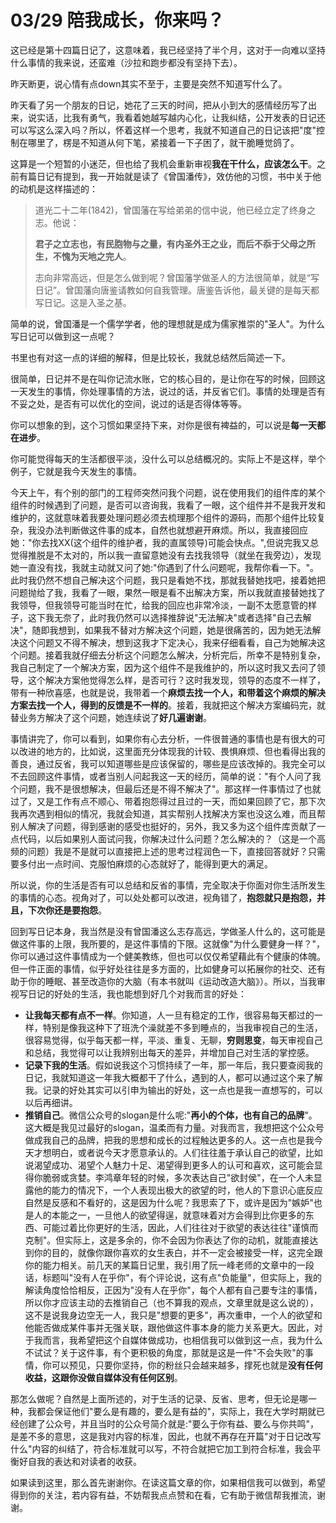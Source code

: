 # 03/29 陪我成长，你来吗？
这已经是第十四篇日记了，这意味着，我已经坚持了半个月，这对于一向难以坚持什么事情的我来说，还蛮难（沙拉和跑步都没有坚持下去）。

昨天断更，说心情有点down其实不至于，主要是突然不知道写什么了。

昨天看了另一个朋友的日记，她花了三天的时间，把从小到大的感情经历写了出来，说实话，比我有勇气，我看着她越写越内心化，让我纠结，公开发表的日记还可以写这么深入吗？所以，怀着这样一个思考，我就不知道自己的日记该把"度"控制在哪里了，楞是不知道从何下笔，紧接着一下子困了，就干脆睡觉鸽了。

这算是一个短暂的小迷茫，但也给了我机会重新审视**我在干什么，应该怎么干**。之前有篇日记有提到，我一开始就是读了《曾国潘传》，效仿他的习惯，书中关于他的动机是这样描述的：
> 道光二十二年(1842)，曾国藩在写给弟弟的信中说，他已经立定了终身之志。他说：
>
> **君子之立志也，有民胞物与之量，有内圣外王之业，而后不忝于父母之所生，不愧为天地之完人**。
>
>志向非常高远，但是怎么做到呢？曾国藩学做圣人的方法很简单，就是“写日记”。曾国藩向唐鉴请教如何自我管理。唐鉴告诉他，最关键的是每天都写日记。这是入圣之基。

简单的说，曾国潘是一个儒学学者，他的理想就是成为儒家推崇的"圣人"。为什么写日记可以做到这一点呢？

书里也有对这一点的详细的解释，但是比较长，我就总结然后简述一下。

很简单，日记并不是在叫你记流水账，它的核心目的，是让你在写的时候，回顾这一天发生的事情，你处理事情的方法，说过的话，并反省它们。事情的处理是否有不妥之处，是否有可以优化的空间，说过的话是否得体等等。

你可以想象的到，这个习惯如果坚持下来，对你是很有裨益的，可以说是**每一天都在进步**。

你可能觉得每天的生活都很平淡，没什么可以总结概况的。实际上不是这样，举个例子，它就是我今天发生的事情。

今天上午，有个别的部门的工程师突然问我个问题，说在使用我们的组件库的某个组件的时候遇到了问题，是否可以咨询我，我看了一眼，这个组件并不是我开发和维护的，这就意味着我要处理问题必须去梳理那个组件的源码，而那个组件比较复杂，我没办法判断做这件事的成本，自然也就想避开麻烦。所以，我直接回应她："你去找XX(这个组件的维护者，我的直属领导)可能会快点。",但说完我又总觉得推脱是不太对的，所以我一直留意她没有去找我领导（就坐在我旁边），发现她一直没有找，我就主动就又问了她:"你遇到了什么问题呢，我帮你看一下。"。此时我仍然不想自己解决这个问题，我只是看她不找，那就我替她找吧，接着她把问题抛给了我，我看了一眼，果然一眼是看不出解决方案，所以我就直接替她找了我领导，但我领导可能当时在忙，给我的回应也非常冷淡，一副不太愿意管的样子，这下我无奈了，此时我仍然可以选择推辞说"无法解决"或者选择"自己去解决"，随即我想到，如果我不替对方解决这个问题，她是很痛苦的，因为她无法解决这个问题又不得不解决，想到这我才下定决心，我来仔细看看，自己为她解决这个问题。接着我就仔细去分析这个问题怎么解决，分析完后，所幸不是特别复杂，我自己制定了一个解决方案，因为这个组件不是我维护的，所以这时我又去问了领导，这个解决方案他觉得怎么样，是否可行？这时我发现，领导的态度不一样了，带有一种欣喜感，也就是说，我带着一个**麻烦去找一个人，和带着这个麻烦的解决方案去找一个人，得到的反馈是不一样的**。接着，我就把这个解决方案编码完，就替业务方解决了这个问题，她连续说了**好几遍谢谢**。

事情讲完了，你可以看到，如果你有心去分析，一件很普通的事情也是有很大的可以改进的地方的，比如说，这里面充分体现我的计较、畏惧麻烦、但也看得出我的善良，通过反省，我可以知道哪些是应该保留的，哪些是应该改掉的。我完全可以不去回顾这件事情，或者当别人问起我这一天的经历，简单的说："有个人问了我个问题，我不是很想解决，但最后还是不得不解决了"。那这样一件事情过了也就过了，又是工作有点不顺心、带着抱怨得过且过的一天，而如果回顾了它，那下次我再次遇到相似的情况，我就会知道，其实帮别人找解决方案也没这么难，而且帮别人解决了问题，得到感谢的感受也挺好的，另外，我又多为这个组件库贡献了一点代码，以后如果别人面试问我，你解决过什么问题？怎么解决的？（这是一个高频的问题）我是不是就可以直接把上述的思考过程润色一下，直接回答就好？只需要多付出一点时间、克服怕麻烦的心态就好了，能得到更大的满足。

所以说，你的生活是否有可以总结和反省的事情，完全取决于你面对你生活所发生的事情的心态。视角对了，可以处处都可以改进，视角错了，**抱怨就只是抱怨，并且，下次你还是要抱怨**。

回到写日记本身，我当然是没有曾国潘这么志存高远，学做圣人什么的，这可能是做这件事的上限，我所要的，是这件事情的下限。这就像"为什么要健身一样？"，你可以通过这件事情成为一个健美教练，但也可以仅仅希望藉此有个健康的体魄。但一件正面的事情，似乎好处往往是多方面的，比如健身可以拓展你的社交、还有助于你的睡眠、甚至改造你的大脑（有本书就叫《运动改造大脑》）。所以，当我审视写日记的好处的生活，我也能想到好几个对我而言的好处：
* **让我每天都有点不一样**。你知道，人一旦有稳定的工作，很容易每天都过的一样，特别是像我这种下了班洗个澡就差不多到睡点的，当我审视自己的生活，很容易觉得，似乎每天都一样，平淡、重复、无聊，**穷则思变**，每天审视自己和总结，我觉得可以让我辨别出每天的差异，并增加自己对生活的掌控感。
* **记录下我的生活**。假如说我这个习惯持续了一年，那一年后，我只要查阅我的日记，我就知道这一年我大概都干了什么，遇到的人，都可以通过这个来了解我。记录的好处其实可以引申为输出的好处，这一点也是我一直想写的，可以以后再细讲。
* **推销自己**。微信公众号的slogan是什么呢:"**再小的个体，也有自己的品牌**"。这大概是我见过最好的slogan，温柔而有力量。对我而言，我想把这个公众号做成我自己的品牌，把我的思想和成长的过程触达更多的人。这一点也是我今天才想明白，或者说今天才愿意承认的。人们往往羞于承认自己的欲望，比如说渴望成功、渴望个人魅力十足、渴望得到更多人的认可和喜欢，这可能会显得你脆弱或贪婪。李鸿章年轻的时候，多次表达自己"欲封侯"，在一个人未显露他的能力的情况下，一个人表现出极大的欲望的时，他人的下意识心底反应自然是反感和不看好的，这是因为什么呢？我思索了下，或许是因为"嫉妒"也是人的本能之一，一旦他人的欲望得逞，就意味着对方会得到比你更多的东西、可能过着比你更好的生活，因此，人们往往对于欲望的表达往往"谨慎而克制"。但实际上，这是多余的，你不会因为你表达了你的动机，就能直接达到你的目的，就像你跟你喜欢的女生表白，并不一定会被接受一样，这完全跟你的能力相关。前几天的某篇日记里，我引用了阮一峰老师的文章中的一段话，标题叫"没有人在乎你"，有个评论说，这有点"负能量"，但实际上，我的解读角度恰恰相反，正因为"没有人在乎你"，每个人都有自己要专注的事情，所以你才应该主动的去推销自己（也不算我的观点，文章里就是这么说的），这不是说我身边空无一人，我只是"想要的更多"，再次重申，一个人的欲望和他能否做成某件事并无强关联，跟他做这件事本身的能力关系更大。因此，对于我而言，我希望把这个自媒体做成功，也相信我可以做到这一点，我为什么不试试？关于这件事，有个更积极的角度，那就是这是一件"不会失败"的事情，你可以预见，只要你坚持，你的粉丝只会越来越多，撑死也就是**没有任何收益，这跟你没做自媒体没有任何区别**。

那怎么做呢？自然是上面所述的，对于生活的记录、反省、思考，但无论是哪一种，我都会保证他们"要么是有趣的，要么是有益的"，实际上，我在大学时期就已经创建了公众号，并且当时的公众号简介就是:"要么于你有益、要么与你共鸣"，是差不多的意思，这是我对内容的标准，因此，也就不再存在开篇"对于日记改写什么"内容的纠结了，符合标准就可以写，不符合就把它加工到符合标准，我会平衡好自我的表达和对读者的收获。

如果读到这里，那么首先谢谢你。在读这篇文章的你，如果相信我可以做到，希望得到你的关注，若内容有益，不妨帮我点点赞和在看，它有助于微信帮我推流，谢谢。





